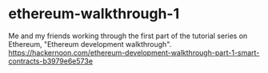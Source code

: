# ethereum-walkthrough-1
Me and my friends working through the first part of the tutorial series on Ethereum, "Ethereum development walkthrough". 
https://hackernoon.com/ethereum-development-walkthrough-part-1-smart-contracts-b3979e6e573e
